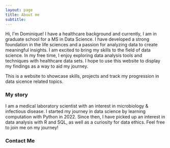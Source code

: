 ```yaml
---
layout: page
title: About me
subtitle: 
---
```

Hi, I'm Dominique! I have a healthcare background and currently, I am in graduate school for a MS in Data Science. I have developed a strong foundation in the life sciences and a passion for analyzing data to create meaningful insights. I am excited to bring my skills to the field of data science. 
In my free time, I enjoy exploring data analysis tools and techniques with healthcare data sets. I hope to use this website to display my findings as a way to aid my journey. 

This is a website to showcase skills, projects and track my progression in data sicence related topics. 

### My story

I am a medical laboratory scientist with an interest in microbiology & infectious disease. I started my journey in data science by learning computation with Python in 2022. Since then, I have picked up an interest in data analysis with R and SQL, as well as a curiosity for data ethics. Feel free to join me on my journey! 

### Contact Me
<!-- add contact folder -->
<script src="https://static.elfsight.com/platform/platform.js" data-use-service-core defer></script>
<div class="elfsight-app-9afadc06-78b7-4cf1-9cbf-7c9967971d58" data-elfsight-app-lazy></div>
